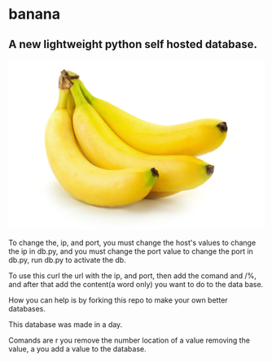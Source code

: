 # banana
<h2>A new lightweight python self hosted database.</h2>
<img src="istock-162487071.jpg"></img>
<p>To change the, ip, and port, you must change the host's values to change the ip in db.py, and you must change the port value to change the port in db.py, run db.py to activate the db.</p>
<p>To use this curl the url with the ip, and port, then add the comand and /%, and after that add the content(a word only) you want to do to the data base.</p>
<p>How you can help is by forking this repo to make your own better databases.</p>
<p>This database was made in a day.</p>
<p>Comands are r you remove the number location of a value removing the value, a you add a value to the database.</p>
